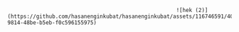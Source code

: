                                                          ![hek (2)](https://github.com/hasanenginkubat/hasanenginkubat/assets/116746591/40fd7eae-9814-48be-b5eb-f0c596155975)

